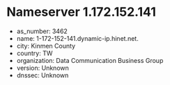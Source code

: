 # Nameserver 1.172.152.141

* as_number: 3462
* name: 1-172-152-141.dynamic-ip.hinet.net.
* city: Kinmen County
* country: TW
* organization: Data Communication Business Group
* version: Unknown
* dnssec: Unknown
